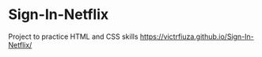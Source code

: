 # Sign-In-Netflix
Project to practice HTML and CSS skills
https://victrfiuza.github.io/Sign-In-Netflix/
